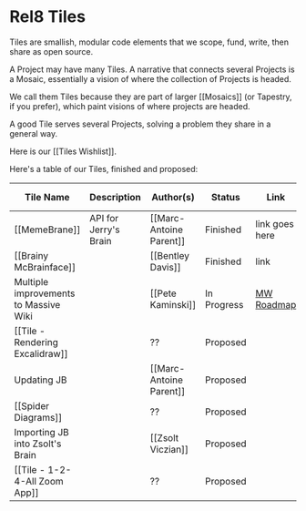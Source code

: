 # Rel8 Tiles
Tiles are smallish, modular code elements that we scope, fund, write, then share as open source. 

A Project may have many Tiles. A narrative that connects several Projects is a Mosaic, essentially a vision of where the collection of Projects is headed. 

We call them Tiles because they are part of larger [[Mosaics]] (or Tapestry, if you prefer), which paint visions of where projects are headed. 

A good Tile serves several Projects, solving a problem they share in a general way. 

Here is our [[Tiles Wishlist]].

Here's a table of our Tiles, finished and proposed:

| Tile Name                             |  Description   | Author(s)               | Status   | Link           | Projects Served |
| ------------------------------------- | --- | ----------------------- | -------- | -------------- | --------------- |
| [[MemeBrane]]                         | API for Jerry's Brain    | [[Marc-Antoine Parent]] | Finished | link goes here | FJB, OGM, Rel8  |
| [[Brainy McBrainface]]                |     | [[Bentley Davis]]       | Finished | link           |                 |
| Multiple improvements to Massive Wiki |     | [[Pete Kaminski]]       | In Progress | [MW Roadmap](https://developer.massive.wiki/massive_wiki_roadmap)           |                 |
| [[Tile - Rendering Excalidraw]]       |     | ??                      | Proposed |                |                 |
| Updating JB                           |     | [[Marc-Antoine Parent]] | Proposed |                |                 |
| [[Spider Diagrams]]                   |     | ??                      | Proposed |                |                 |
| Importing JB into Zsolt's Brain       |     | [[Zsolt Viczian]]       | Proposed |                |                 |
| [[Tile - 1-2-4-All Zoom App]]         |     | ??                      | Proposed |                |                 |
